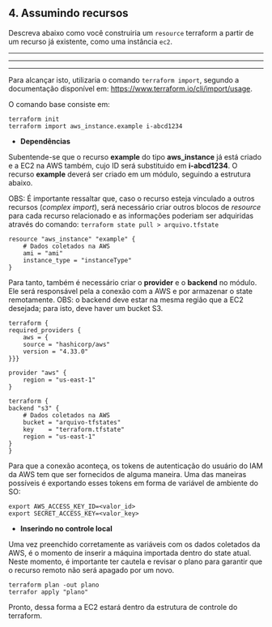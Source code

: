 ## 4. Assumindo recursos

Descreva abaixo como você construiria um `resource` terraform a partir de um recurso já existente, como uma instância `ec2`.

----
----
----

Para alcançar isto, utilizaria o comando `terraform import`, segundo a documentação disponível em: https://www.terraform.io/cli/import/usage.

O comando base consiste em: 

    terraform init
    terraform import aws_instance.example i-abcd1234

- **Dependências**

Subentende-se que o recurso **example** do tipo **aws_instance** já está criado e a EC2 na AWS também, cujo ID será substituido em **i-abcd1234**. O recurso **example** deverá ser criado em um módulo, seguindo a estrutura abaixo. 

OBS: É importante ressaltar que, caso o recurso esteja vinculado a outros recursos (*complex import*), será necessário criar outros blocos de *resource* para cada recurso relacionado e as informações poderiam ser adquiridas através do comando: `terraform state pull > arquivo.tfstate`

    resource "aws_instance" "example" {
        # Dados coletados na AWS
        ami = "ami"
        instance_type = "instanceType"
    }

Para tanto, também é necessário criar o **provider** e o **backend** no módulo. Ele será responsável pela a conexão com a AWS e por armazenar o state remotamente. OBS: o backend deve estar na mesma região que a EC2 desejada; para isto, deve haver um bucket S3.

    terraform {
    required_providers {
        aws = {
        source = "hashicorp/aws"
        version = "4.33.0"
    }}}
    
    provider "aws" {
        region = "us-east-1"
    }

    terraform {
    backend "s3" {
        # Dados coletados na AWS
        bucket = "arquivo-tfstates"
        key    = "terraform.tfstate"
        region = "us-east-1"
    }
    }

Para que a conexão aconteça, os tokens de autenticação do usuário do IAM da AWS tem que ser fornecidos de alguma maneira. Uma das maneiras possíveis é exportando esses tokens em forma de variável de ambiente do SO:

    export AWS_ACCESS_KEY_ID=<valor_id>
    export SECRET_ACCESS_KEY=<valor_key>

- **Inserindo no controle local**

Uma vez preenchido corretamente as variáveis com os dados coletados da AWS, é o momento de inserir a máquina importada dentro do state atual. Neste momento, é importante ter cautela e revisar o plano para garantir que o recurso remoto não será apagado por um novo.

    
    terraform plan -out plano
    terrafor apply "plano"

Pronto, dessa forma a EC2 estará dentro da estrutura de controle do terraform.
